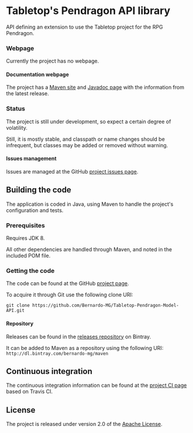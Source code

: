 # Tabletop's Pendragon API library
API defining an extension to use the Tabletop project for the RPG Pendragon.

### Webpage
Currently the project has no webpage.

#### Documentation webpage
The project has a [Maven site][] and [Javadoc page][] with the information from the
latest release.

### Status
The project is still under development, so expect a certain degree of volatility.

Still, it is mostly stable, and classpath or name changes should be infrequent, but classes may be added or removed without warning.

#### Issues management
Issues are managed at the GitHub [project issues page][].

## Building the code
The application is coded in Java, using Maven to handle the project's configuration and tests.

### Prerequisites
Requires JDK 8.

All other dependencies are handled through Maven, and noted in the included POM file.

### Getting the code
The code can be found at the GitHub [project page][].

To acquire it through Git use the following clone URI:

`git clone https://github.com/Bernardo-MG/Tabletop-Pendragon-Model-API.git`

#### Repository
Releases can be found in the [releases repository][] on Bintray.

It can be added to Maven as a repository using the following URI:
`http://dl.bintray.com/bernardo-mg/maven`

## Continuous integration
The continuous integration information can be found at the [project CI page][] based on Travis CI.

## License
The project is released under version 2.0 of the [Apache License][].

[Apache License]: http://www.apache.org/licenses/LICENSE-2.0
[Javadoc page]: http://docs.wandrell.com/maven/tabletop-pendragon-model-api/apidocs
[Maven site]: http://docs.wandrell.com/maven/tabletop-pendragon-model-api
[project CI page]: https://travis-ci.org/Bernardo-MG/Tabletop-Pendragon-Model-API
[project issues page]: https://github.com/Bernardo-MG/Tabletop-Pendragon-Model-API/issues
[project page]: http://github.com/Bernardo-MG/Tabletop-Pendragon-Model-API
[releases repository]: http://dl.bintray.com/bernardo-mg/tabletop-pendragon-model-api
